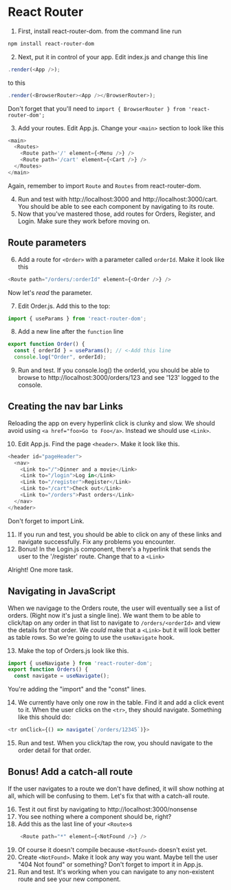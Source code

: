 # React Router
<!-- Time: 30min -->
1. First, install react-router-dom. from the command line run 
```bash
npm install react-router-dom
```
2. Next, put it in control of your app. Edit index.js and change this line
```JavaScript
.render(<App />);
```
to this
```JavaScript
.render(<BrowserRouter><App /></BrowserRouter>);
```
Don't forget that you'll need to `import { BrowserRouter } from 'react-router-dom';`


3. Add your routes. Edit App.js. Change your `<main>` section to look like this
```JavaScript
<main>
  <Routes>
    <Route path='/' element={<Menu />} />
    <Route path='/cart' element={<Cart />} />
  </Routes>
</main>
```
Again, remember to import `Route` and `Routes` from react-router-dom.

4. Run and test with http://localhost:3000 and http://localhost:3000/cart. You should be able to see each component by navigating to its route.
5. Now that you've mastered those, add routes for Orders, Register, and Login. Make sure they work before moving on.

## Route parameters
6. Add a route for `<Order>` with a parameter called `orderId`. Make it look like this
```JavaScript
<Route path="/orders/:orderId" element={<Order />} />
```
Now let's _read_ the parameter.

7. Edit Order.js. Add this to the top:
```JavaScript
import { useParams } from 'react-router-dom';
```
8. Add a new line after the `function` line
```JavaScript
export function Order() {
  const { orderId } = useParams(); // <-Add this line
  console.log("Order", orderId);
```
9. Run and test. If you console.log() the orderId, you should be able to browse to http://localhost:3000/orders/123 and see '123' logged to the console.

## Creating the nav bar Links
Reloading the app on every hyperlink click is clunky and slow. We should avoid using `<a href="foo>Go to Foo</a>`. Instead we should use `<Link>`.

10. Edit App.js. Find the page `<header>`. Make it look like this.
```JavaScript
<header id="pageHeader">
  <nav>
    <Link to="/">Dinner and a movie</Link>
    <Link to="/login">Log in</Link>
    <Link to="/register">Register</Link>
    <Link to="/cart">Check out</Link>
    <Link to="/orders">Past orders</Link>
  </nav>
</header>
```
Don't forget to import Link.

11. If you run and test, you should be able to click on any of these links and navigate successfully. Fix any problems you encounter.
12. Bonus! In the Login.js component, there's a hyperlink that sends the user to the '/register' route. Change that to a `<Link>`

Alright! One more task.

## Navigating in JavaScript
When we navigage to the Orders route, the user will eventually see a list of orders. (Right now it's just a single line). We want them to be able to click/tap on any order in that list to navigate to `/orders/<orderId>` and view the details for that order. We *could* make that a `<Link>` but it will look better as table rows. So we're going to use the `useNavigate` hook.

13. Make the top of Orders.js look like this.
```JavaScript
import { useNavigate } from 'react-router-dom';
export function Orders() {
  const navigate = useNavigate();
```
You're adding the "import" and the "const" lines.

14. We currently have only one row in the table. Find it and add a click event to it. When the user clicks on the `<tr>`, they should navigate. Something like this should do:
```JavaScript
<tr onClick={() => navigate(`/orders/12345`)}>
``` 
15. Run and test. When you click/tap the row, you should navigate to the order detail for that order.

## Bonus! Add a catch-all route
If the user navigates to a route we don't have defined, it will show nothing at all, which will be confusing to them. Let's fix that with a catch-all route.

16. Test it out first by navigating to http://localhost:3000/nonsense
17. You see nothing where a component should be, right?
18. Add this as the last line of your `<Route>`s
```JavaScript
    <Route path="*" element={<NotFound />} />
```
19. Of course it doesn't compile because `<NotFound>` doesn't exist yet.
20. Create `<NotFound>`. Make it look any way you want. Maybe tell the user "404 Not found" or something? Don't forget to import it in App.js.
21. Run and test. It's working when you can navigate to any non-existent route and see your new component.